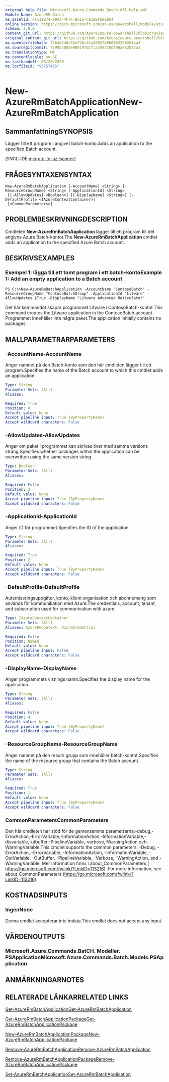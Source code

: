 ```yaml
---
external help file: Microsoft.Azure.Commands.Batch.dll-Help.xml
Module Name: AzureRM.Batch
ms.assetid: FF111B74-90A3-4F7C-B515-CE1EEF68EB54
online version: https://docs.microsoft.com/en-us/powershell/module/azurerm.batch/new-azurermbatchapplication
schema: 2.0.0
content_git_url: https://github.com/Azure/azure-powershell/blob/preview/src/ResourceManager/AzureBatch/Commands.Batch/help/New-AzureRmBatchApplication.md
original_content_git_url: https://github.com/Azure/azure-powershell/blob/preview/src/ResourceManager/AzureBatch/Commands.Batch/help/New-AzureRmBatchApplication.md
ms.openlocfilehash: 77b3d446c52e72bc31a2802768b00822982d1ea2
ms.sourcegitcommit: f599b50d5e980197d1fca769378df90a842b42a1
ms.translationtype: MT
ms.contentlocale: sv-SE
ms.lasthandoff: 08/20/2020
ms.locfileid: "93757415"
---
```

# <span data-ttu-id="12114-101">New-AzureRmBatchApplication</span><span class="sxs-lookup"><span data-stu-id="12114-101">New-AzureRmBatchApplication</span></span>

## <span data-ttu-id="12114-102">Sammanfattning</span><span class="sxs-lookup"><span data-stu-id="12114-102">SYNOPSIS</span></span>
<span data-ttu-id="12114-103">Lägger till ett program i angivet batch-konto.</span><span class="sxs-lookup"><span data-stu-id="12114-103">Adds an application to the specified Batch account.</span></span>

[!INCLUDE [migrate-to-az-banner](../../includes/migrate-to-az-banner.md)]

## <span data-ttu-id="12114-104">FRÅGESYNTAXEN</span><span class="sxs-lookup"><span data-stu-id="12114-104">SYNTAX</span></span>

```
New-AzureRmBatchApplication [-AccountName] <String> [-ResourceGroupName] <String> [-ApplicationId] <String>
 [[-AllowUpdates] <Boolean>] [[-DisplayName] <String>] [-DefaultProfile <IAzureContextContainer>]
 [<CommonParameters>]
```

## <span data-ttu-id="12114-105">PROBLEMBESKRIVNING</span><span class="sxs-lookup"><span data-stu-id="12114-105">DESCRIPTION</span></span>
<span data-ttu-id="12114-106">Cmdleten **New-AzureRmBatchApplication** lägger till ett program till det angivna Azure Batch-kontot.</span><span class="sxs-lookup"><span data-stu-id="12114-106">The **New-AzureRmBatchApplication** cmdlet adds an application to the specified Azure Batch account.</span></span>

## <span data-ttu-id="12114-107">BESKRIVS</span><span class="sxs-lookup"><span data-stu-id="12114-107">EXAMPLES</span></span>

### <span data-ttu-id="12114-108">Exempel 1: lägga till ett tomt program i ett batch-konto</span><span class="sxs-lookup"><span data-stu-id="12114-108">Example 1: Add an empty application to a Batch account</span></span>
```
PS C:\>New-AzureRmBatchApplication -AccountName "ContosoBatch" -ResourceGroupName "ContosoBatchGroup" -ApplicationId "Litware" -AllowUpdates $True -DisplayName "Litware Advanced Reticulator"
```

<span data-ttu-id="12114-109">Det här kommandot skapar programmet Litware i ContosoBatch-kontot.</span><span class="sxs-lookup"><span data-stu-id="12114-109">This command creates the Litware application in the ContosoBatch account.</span></span>
<span data-ttu-id="12114-110">Programmet innehåller inte några paket.</span><span class="sxs-lookup"><span data-stu-id="12114-110">The application initially contains no packages.</span></span>

## <span data-ttu-id="12114-111">MALLPARAMETRAR</span><span class="sxs-lookup"><span data-stu-id="12114-111">PARAMETERS</span></span>

### <span data-ttu-id="12114-112">-AccountName</span><span class="sxs-lookup"><span data-stu-id="12114-112">-AccountName</span></span>
<span data-ttu-id="12114-113">Anger namnet på den Batch-konto som den här cmdleten lägger till ett program.</span><span class="sxs-lookup"><span data-stu-id="12114-113">Specifies the name of the Batch account to which this cmdlet adds an application.</span></span>

```yaml
Type: String
Parameter Sets: (All)
Aliases: 

Required: True
Position: 0
Default value: None
Accept pipeline input: True (ByPropertyName)
Accept wildcard characters: False
```

### <span data-ttu-id="12114-114">-AllowUpdates</span><span class="sxs-lookup"><span data-stu-id="12114-114">-AllowUpdates</span></span>
<span data-ttu-id="12114-115">Anger om paket i programmet kan skrivas över med samma versions sträng.</span><span class="sxs-lookup"><span data-stu-id="12114-115">Specifies whether packages within the application can be overwritten using the same version string.</span></span>

```yaml
Type: Boolean
Parameter Sets: (All)
Aliases: 

Required: False
Position: 3
Default value: None
Accept pipeline input: True (ByPropertyName)
Accept wildcard characters: False
```

### <span data-ttu-id="12114-116">-ApplicationId</span><span class="sxs-lookup"><span data-stu-id="12114-116">-ApplicationId</span></span>
<span data-ttu-id="12114-117">Anger ID för programmet.</span><span class="sxs-lookup"><span data-stu-id="12114-117">Specifies the ID of the application.</span></span>

```yaml
Type: String
Parameter Sets: (All)
Aliases: 

Required: True
Position: 2
Default value: None
Accept pipeline input: True (ByPropertyName)
Accept wildcard characters: False
```

### <span data-ttu-id="12114-118">-DefaultProfile</span><span class="sxs-lookup"><span data-stu-id="12114-118">-DefaultProfile</span></span>
<span data-ttu-id="12114-119">Autentiseringsuppgifter, konto, klient organisation och abonnemang som används för kommunikation med Azure.</span><span class="sxs-lookup"><span data-stu-id="12114-119">The credentials, account, tenant, and subscription used for communication with azure.</span></span>

```yaml
Type: IAzureContextContainer
Parameter Sets: (All)
Aliases: AzureRmContext, AzureCredential

Required: False
Position: Named
Default value: None
Accept pipeline input: False
Accept wildcard characters: False
```

### <span data-ttu-id="12114-120">-DisplayName</span><span class="sxs-lookup"><span data-stu-id="12114-120">-DisplayName</span></span>
<span data-ttu-id="12114-121">Anger programmets visnings namn.</span><span class="sxs-lookup"><span data-stu-id="12114-121">Specifies the display name for the application.</span></span>

```yaml
Type: String
Parameter Sets: (All)
Aliases: 

Required: False
Position: 4
Default value: None
Accept pipeline input: True (ByPropertyName)
Accept wildcard characters: False
```

### <span data-ttu-id="12114-122">-ResourceGroupName</span><span class="sxs-lookup"><span data-stu-id="12114-122">-ResourceGroupName</span></span>
<span data-ttu-id="12114-123">Anger namnet på den resurs grupp som innehåller batch-kontot.</span><span class="sxs-lookup"><span data-stu-id="12114-123">Specifies the name of the resource group that contains the Batch account.</span></span>

```yaml
Type: String
Parameter Sets: (All)
Aliases: 

Required: True
Position: 1
Default value: None
Accept pipeline input: True (ByPropertyName)
Accept wildcard characters: False
```

### <span data-ttu-id="12114-124">CommonParameters</span><span class="sxs-lookup"><span data-stu-id="12114-124">CommonParameters</span></span>
<span data-ttu-id="12114-125">Den här cmdleten har stöd för de gemensamma parametrarna:-debug,-ErrorAction,-ErrorVariable,-InformationAction,-InformationVariable,-disvariable,-utbuffer,-PipelineVariable,-verbose,-WarningAction och-WarningVariable.</span><span class="sxs-lookup"><span data-stu-id="12114-125">This cmdlet supports the common parameters: -Debug, -ErrorAction, -ErrorVariable, -InformationAction, -InformationVariable, -OutVariable, -OutBuffer, -PipelineVariable, -Verbose, -WarningAction, and -WarningVariable.</span></span> <span data-ttu-id="12114-126">Mer information finns i about_CommonParameters ( https://go.microsoft.com/fwlink/?LinkID=113216) .</span><span class="sxs-lookup"><span data-stu-id="12114-126">For more information, see about_CommonParameters (https://go.microsoft.com/fwlink/?LinkID=113216).</span></span>

## <span data-ttu-id="12114-127">KOSTNADS</span><span class="sxs-lookup"><span data-stu-id="12114-127">INPUTS</span></span>

### <span data-ttu-id="12114-128">Ingen</span><span class="sxs-lookup"><span data-stu-id="12114-128">None</span></span>
<span data-ttu-id="12114-129">Denna cmdlet accepterar inte indata.</span><span class="sxs-lookup"><span data-stu-id="12114-129">This cmdlet does not accept any input.</span></span>

## <span data-ttu-id="12114-130">VÄRDEN</span><span class="sxs-lookup"><span data-stu-id="12114-130">OUTPUTS</span></span>

### <span data-ttu-id="12114-131">Microsoft.Azure.Commands.BatCH. Modeller. PSApplication</span><span class="sxs-lookup"><span data-stu-id="12114-131">Microsoft.Azure.Commands.Batch.Models.PSApplication</span></span>

## <span data-ttu-id="12114-132">ANMÄRKNINGAR</span><span class="sxs-lookup"><span data-stu-id="12114-132">NOTES</span></span>

## <span data-ttu-id="12114-133">RELATERADE LÄNKAR</span><span class="sxs-lookup"><span data-stu-id="12114-133">RELATED LINKS</span></span>

[<span data-ttu-id="12114-134">Get-AzureRmBatchApplication</span><span class="sxs-lookup"><span data-stu-id="12114-134">Get-AzureRmBatchApplication</span></span>](./Get-AzureRmBatchApplication.md)

[<span data-ttu-id="12114-135">Get-AzureRmBatchApplicationPackage</span><span class="sxs-lookup"><span data-stu-id="12114-135">Get-AzureRmBatchApplicationPackage</span></span>](./Get-AzureRmBatchApplicationPackage.md)

[<span data-ttu-id="12114-136">New-AzureRmBatchApplicationPackage</span><span class="sxs-lookup"><span data-stu-id="12114-136">New-AzureRmBatchApplicationPackage</span></span>](./New-AzureRmBatchApplicationPackage.md)

[<span data-ttu-id="12114-137">Remove-AzureRmBatchApplication</span><span class="sxs-lookup"><span data-stu-id="12114-137">Remove-AzureRmBatchApplication</span></span>](./Remove-AzureRmBatchApplication.md)

[<span data-ttu-id="12114-138">Remove-AzureRmBatchApplicationPackage</span><span class="sxs-lookup"><span data-stu-id="12114-138">Remove-AzureRmBatchApplicationPackage</span></span>](./Remove-AzureRmBatchApplicationPackage.md)

[<span data-ttu-id="12114-139">Set-AzureRmBatchApplication</span><span class="sxs-lookup"><span data-stu-id="12114-139">Set-AzureRmBatchApplication</span></span>](./Set-AzureRmBatchApplication.md)


